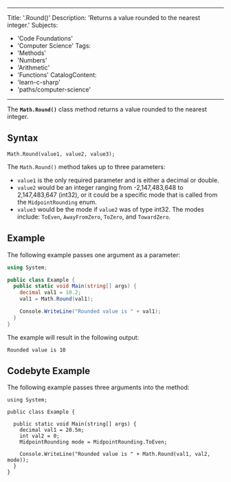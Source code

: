  ---
Title: '.Round()'
Description: 'Returns a value rounded to the nearest integer.'
Subjects:
  - 'Code Foundations'
  - 'Computer Science'
Tags:
  - 'Methods'
  - 'Numbers'
  - 'Arithmetic'
  - 'Functions'
CatalogContent:
  - 'learn-c-sharp'
  - 'paths/computer-science'
---

The **`Math.Round()`** class method returns a value rounded to the nearest integer.

## Syntax

```pseudo
Math.Round(value1, value2, value3);
```

The `Math.Round()` method takes up to three parameters:

- `value1` is the only required parameter and is either a decimal or double.
- `value2` would be an integer ranging from -2,147,483,648 to 2,147,483,647 (int32), or it could be a specific mode that is called from the `MidpointRounding` enum.
- `value3` would be the mode if `value2` was of type int32. The modes include: `ToEven`, `AwayFromZero`, `ToZero`, and `TowardZero`.

## Example

The following example passes one argument as a parameter:

```cs
using System;

public class Example {
  public static void Main(string[] args) {
    decimal val1 = 10.2;
    val1 = Math.Round(val1);

    Console.WriteLine("Rounded value is " + val1);
  }
}
```

The example will result in the following output:

```shell
Rounded value is 10
```

## Codebyte Example

The following example passes three arguments into the method:

```codebyte/csharp
using System;

public class Example {

  public static void Main(string[] args) {
    decimal val1 = 20.5m;
    int val2 = 0;
    MidpointRounding mode = MidpointRounding.ToEven;

    Console.WriteLine("Rounded value is " + Math.Round(val1, val2, mode));
  }
}
```